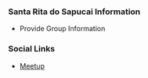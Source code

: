 ### Santa Rita do Sapucai Information
* Provide Group Information

### Social Links
* [Meetup](#)



